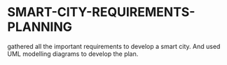 # SMART-CITY-REQUIREMENTS-PLANNING
gathered all the important requirements to develop a smart city. And used UML modelling diagrams to develop the plan.
